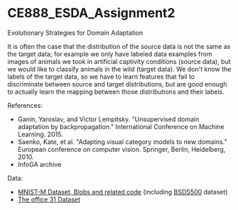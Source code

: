 # CE888_ESDA_Assignment2

Evolutionary Strategies for Domain Adaptation

It is often the case that the distribution of the source data is not the same as the target data; for example we only have labeled data examples from images of animals we took in artificial captivity conditions (source data), but we would like to classify animals in the wild (target data). We don't know the labels of the target data, so we have to learn features that fail to discriminate between source and target distributions, but are good enough to actually learn the mapping between those distributions and their labels.

References:
  - Ganin, Yaroslav, and Victor Lempitsky. "Unsupervised domain adaptation by backpropagation." International Conference on Machine Learning. 2015.
  - Saenko, Kate, et al. "Adapting visual category models to new domains." European conference on computer vision. Springer, Berlin, Heidelberg, 2010.
  - InfoGA archive

Data:
  - <a href=https://github.com/pumpikano/tf-dann>MNIST-M Dataset, Blobs and related code</a> (including <a href=https://www2.eecs.berkeley.edu/Research/Projects/CS/vision/grouping/resources.html#bsds500>BSDS500</a> dataset)
  - <a href=https://github.com/jindongwang/transferlearning/blob/master/doc/dataset.md#office-31>The office 31 Dataset</a>

